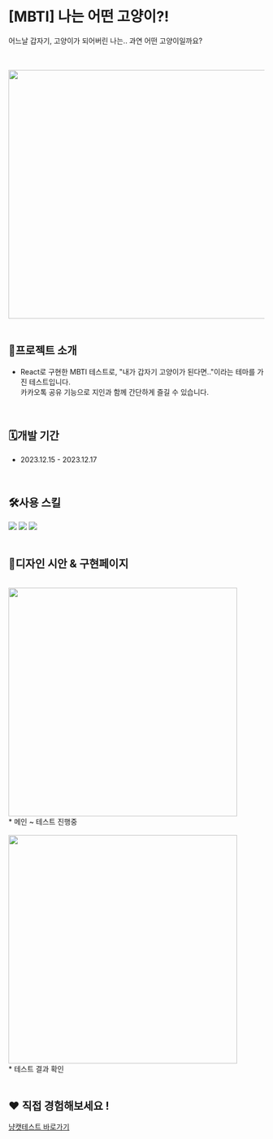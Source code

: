 # [MBTI] 나는 어떤 고양이?! 

어느날 갑자기, 고양이가 되어버린 나는.. 과연 어떤 고양이일까요?


</br></br>
<img src="https://github.com/yurimeeee/nyangcat-test/assets/137126594/e30ea503-ea2c-4976-a573-6333a161ebfb"  width="800" height="490" margin="0 auto"/>
</br>
</br>

## 👀프로젝트 소개
* React로 구현한 MBTI 테스트로, "내가 갑자기 고양이가 된다면.."이라는 테마를 가진 테스트입니다.</br>
카카오톡 공유 기능으로 지인과 함께 간단하게 즐길 수 있습니다.

</br>

## 🗓️개발 기간
* 2023.12.15 - 2023.12.17
</br>


## 🛠️사용 스킬
  <span style="width: 400px; display:inline-block">
    <img src="https://img.shields.io/badge/React-61DAFB?style=flat-square&logo=react&logoColor=white"/>
    <img src="https://img.shields.io/badge/CSS3-1572B6?style=flat-square&logo=css3&logoColor=white"/>
    <img src="https://img.shields.io/badge/javascript-F7DF1E?style=flat-square&logo=javascript&logoColor=white"/>
  </span>
</br>
</br>


## 🎨디자인 시안 & 구현페이지
</br>
<img src="https://github.com/yurimeeee/nyangcat-test/assets/137126594/d1b0dd20-3fe2-4e5c-8a38-9c6738a7655e"  width="450" margin="0 auto"/></br>
* 메인 ~ 테스트 진행중</br></br>
<img src="https://github.com/yurimeeee/nyangcat-test/assets/137126594/ec207c77-5c86-4c80-960d-f5cab61d6fee"  width="450" margin="0 auto"/></br>
* 테스트 결과 확인</br></br>


## ❤️ 직접 경험해보세요 !
<a href="https://yurimeeee.github.io/nyangcat-test/" target="_blank">냥캣테스트 바로가기</a>
